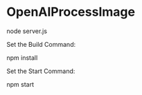# OpenAIProcessImage

node server.js

Set the Build Command:

npm install

Set the Start Command:

npm start
